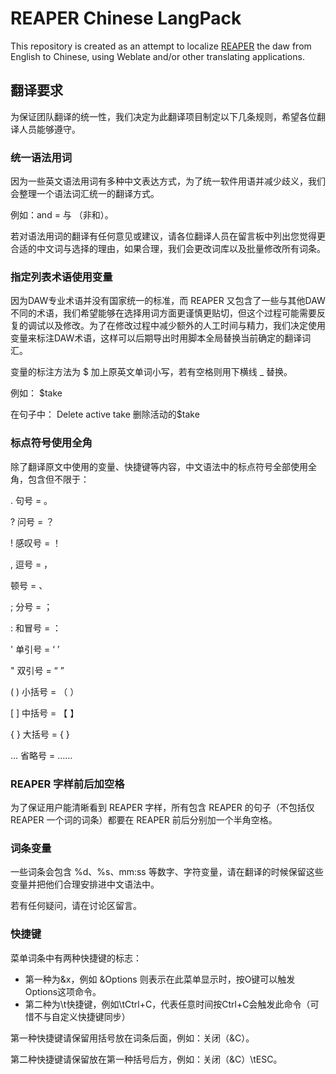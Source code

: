 # REAPER Chinese LangPack

This repository is created as an attempt to localize [REAPER](https://reaper.fm) the daw from English to Chinese, using Weblate and/or other translating applications.


## 翻译要求

为保证团队翻译的统一性，我们决定为此翻译项目制定以下几条规则，希望各位翻译人员能够遵守。

### 统一语法用词

因为一些英文语法用词有多种中文表达方式，为了统一软件用语并减少歧义，我们会整理一个语法词汇统一的翻译方式。

例如：and = 与 （非和）。

若对语法用词的翻译有任何意见或建议，请各位翻译人员在留言板中列出您觉得更合适的中文词与选择的理由，如果合理，我们会更改词库以及批量修改所有词条。

### 指定列表术语使用变量

因为DAW专业术语并没有国家统一的标准，而 REAPER 又包含了一些与其他DAW不同的术语，我们希望能够在选择用词方面更谨慎更贴切，但这个过程可能需要反复的调试以及修改。为了在修改过程中减少额外的人工时间与精力，我们决定使用变量来标注DAW术语，这样可以后期导出时用脚本全局替换当前确定的翻译词汇。

变量的标注方法为 $ 加上原英文单词小写，若有空格则用下横线 _ 替换。

例如：
$take

在句子中：
Delete active take
删除活动的$take


### 标点符号使用全角

除了翻译原文中使用的变量、快捷键等内容，中文语法中的标点符号全部使用全角，包含但不限于：

. 句号 = 。

? 问号 = ？

! 感叹号 = ！

, 逗号 = ，

顿号 = 、

; 分号 = ；

: 和冒号 = ：

' 单引号 = ‘ ’

" 双引号 = “ ”

( ) 小括号 = （ ）

[ ] 中括号 = 【 】

{ } 大括号 = { }

... 省略号 = ……


### REAPER 字样前后加空格

为了保证用户能清晰看到 REAPER 字样，所有包含 REAPER 的句子（不包括仅 REAPER 一个词的词条）都要在 REAPER 前后分别加一个半角空格。


### 词条变量

一些词条会包含 %d、%s、mm:ss 等数字、字符变量，请在翻译的时候保留这些变量并把他们合理安排进中文语法中。

若有任何疑问，请在讨论区留言。


### 快捷键

菜单词条中有两种快捷键的标志：
+ 第一种为&x，例如 &Options 则表示在此菜单显示时，按O键可以触发Options这项命令。
+ 第二种为\t快捷键，例如\tCtrl+C，代表任意时间按Ctrl+C会触发此命令（可惜不与自定义快捷键同步）

第一种快捷键请保留用括号放在词条后面，例如：关闭（&C）。

第二种快捷键请保留放在第一种括号后方，例如：关闭（&C）\tESC。
